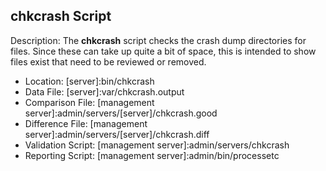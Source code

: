 ## chkcrash Script

Description: The **chkcrash** script checks the crash dump directories for files. Since these can take up quite a bit of space, this is intended to show files exist that need to be reviewed or removed.

* Location: [server]:bin/chkcrash
* Data File: [server]:var/chkcrash.output
* Comparison File: [management server]:admin/servers/[server]/chkcrash.good
* Difference File: [management server]:admin/servers/[server]/chkcrash.diff
* Validation Script: [management server]:admin/servers/chkcrash
* Reporting Script: [management server]:admin/bin/processetc

